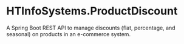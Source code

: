 # HTInfoSystems.ProductDiscount
A Spring Boot REST API to manage discounts (flat, percentage, and seasonal) on products in an e-commerce system.

